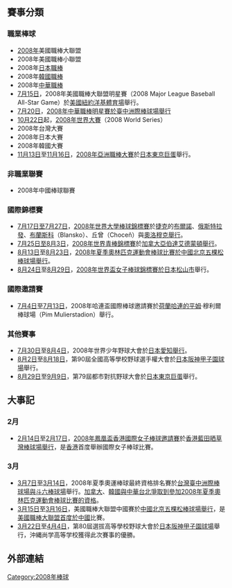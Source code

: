## 賽事分類

### 職業棒球

  - [2008年](../Page/2008年.md "wikilink")美國職棒大聯盟
  - 2008年美國職棒小聯盟
  - 2008年[日本職棒](https://zh.wikipedia.org/wiki/日本職棒 "wikilink")
  - 2008年[韓國職棒](https://zh.wikipedia.org/wiki/韓國職棒 "wikilink")
  - 2008年[中華職棒](https://zh.wikipedia.org/wiki/中華職棒 "wikilink")
  - [7月15日](https://zh.wikipedia.org/wiki/7月15日 "wikilink")，2008年美國職棒大聯盟明星賽（2008 Major League Baseball All-Star Game）於[美國](https://zh.wikipedia.org/wiki/美國 "wikilink")[紐約](https://zh.wikipedia.org/wiki/紐約 "wikilink")[洋基體育場](../Page/洋基體育場.md "wikilink")舉行。
  - [7月20日](https://zh.wikipedia.org/wiki/7月20日 "wikilink")，[2008年中華職棒明星賽於](https://zh.wikipedia.org/wiki/2008年中華職棒明星賽 "wikilink")[臺中洲際棒球場舉行](https://zh.wikipedia.org/wiki/臺中洲際棒球場 "wikilink")
  - [10月22日](../Page/10月22日.md "wikilink")起，[2008年世界大賽](../Page/2008年世界大賽.md "wikilink")（2008 World Series）
  - 2008年台灣大賽
  - 2008年日本大賽
  - 2008年韓國大賽
  - [11月13日](../Page/11月13日.md "wikilink")至[11月16日](../Page/11月16日.md "wikilink")，[2008年亞洲職棒大賽](../Page/2008年亞洲職棒大賽.md "wikilink")於[日本](../Page/日本.md "wikilink")[東京巨蛋](../Page/東京巨蛋.md "wikilink")舉行。

### 非職業聯賽

  - 2008年中國棒球聯賽

### 國際錦標賽

  - [7月17日至](https://zh.wikipedia.org/wiki/7月17日 "wikilink")[7月27日](https://zh.wikipedia.org/wiki/7月27日 "wikilink")，[2008年世界大學棒球錦標賽](../Page/2008年世界大學棒球錦標賽.md "wikilink")於[捷克](../Page/捷克.md "wikilink")的[布爾諾](../Page/布爾諾.md "wikilink")、[俄斯特拉發](https://zh.wikipedia.org/wiki/俄斯特拉發 "wikilink")、[布蘭斯科](https://zh.wikipedia.org/wiki/布蘭斯科 "wikilink")（Blansko）、丘曾（Choceň）與[奧洛穆克舉行](https://zh.wikipedia.org/wiki/奧洛穆克 "wikilink")。
  - [7月25日至](https://zh.wikipedia.org/wiki/7月25日 "wikilink")[8月3日](../Page/8月3日.md "wikilink")，[2008年世界青棒錦標賽](../Page/2008年世界青棒錦標賽.md "wikilink")於[加拿大](../Page/加拿大.md "wikilink")[亞伯達](https://zh.wikipedia.org/wiki/亞伯達 "wikilink")[艾德蒙頓舉行](https://zh.wikipedia.org/wiki/艾德蒙頓 "wikilink")。
  - [8月13日](../Page/8月13日.md "wikilink")至[8月23日](../Page/8月23日.md "wikilink")，[2008年夏季奧林匹克運動會棒球比賽於](https://zh.wikipedia.org/wiki/2008年夏季奧林匹克運動會棒球比賽 "wikilink")[中國](../Page/中國.md "wikilink")[北京五棵松棒球場舉行](https://zh.wikipedia.org/wiki/北京五棵松棒球場 "wikilink")。
  - [8月24日](../Page/8月24日.md "wikilink")至[8月29日](../Page/8月29日.md "wikilink")，[2008年世界盃女子棒球錦標賽於](https://zh.wikipedia.org/wiki/2008年世界盃女子棒球錦標賽 "wikilink")[日本](../Page/日本.md "wikilink")[松山市](../Page/松山市.md "wikilink")舉行。

### 國際邀請賽

  - [7月4日](../Page/7月4日.md "wikilink")至[7月13日](https://zh.wikipedia.org/wiki/7月13日 "wikilink")，2008年哈連盃國際棒球邀請賽於[荷蘭](https://zh.wikipedia.org/wiki/荷蘭 "wikilink")[哈連的平姆](../Page/哈勒姆.md "wikilink")·穆利爾棒球場（Pim Mulierstadion）舉行。

### 其他賽事

  - [7月30日](../Page/7月30日.md "wikilink")至[8月4日](../Page/8月4日.md "wikilink")，2008年世界少年野球大會於[日本](../Page/日本.md "wikilink")[愛知舉行](https://zh.wikipedia.org/wiki/愛知 "wikilink")。
  - [8月2日](../Page/8月2日.md "wikilink")至[8月18日](../Page/8月18日.md "wikilink")，第90屆全國高等學校野球選手權大會於[日本](../Page/日本.md "wikilink")[阪神甲子園球場](../Page/阪神甲子園球場.md "wikilink")舉行。
  - [8月29日](../Page/8月29日.md "wikilink")至[9月9日](../Page/9月9日.md "wikilink")，第79屆都市對抗野球大會於[日本](../Page/日本.md "wikilink")[東京巨蛋](../Page/東京巨蛋.md "wikilink")舉行。

## 大事記

### 2月

  - [2月14日](../Page/2月14日.md "wikilink")至[2月17日](../Page/2月17日.md "wikilink")，[2008年鳳凰盃香港國際女子棒球邀請賽](../Page/2008年鳳凰盃香港國際女子棒球邀請賽.md "wikilink")於[香港](../Page/香港.md "wikilink")[藍田](../Page/藍田_\(香港\).md "wikilink")[晒草灣棒球場舉行](https://zh.wikipedia.org/wiki/曬草灣遊樂場 "wikilink")，是[香港](../Page/香港.md "wikilink")首度舉辦國際女子棒球比賽。

### 3月

  - [3月7日](../Page/3月7日.md "wikilink")至[3月14日](../Page/3月14日.md "wikilink")，2008年夏季奧運棒球最終資格排名賽於[台灣](https://zh.wikipedia.org/wiki/台灣 "wikilink")[臺中洲際棒球場與](https://zh.wikipedia.org/wiki/臺中洲際棒球場 "wikilink")[斗六棒球場](../Page/斗六棒球場.md "wikilink")舉行。[加拿大](../Page/加拿大.md "wikilink")、[韓國與](https://zh.wikipedia.org/wiki/韓國 "wikilink")[中華台北爭取到參加](https://zh.wikipedia.org/wiki/中華台北 "wikilink")[2008年夏季奧林匹克運動會棒球比賽的資格](https://zh.wikipedia.org/wiki/2008年夏季奧林匹克運動會棒球比賽 "wikilink")。
  - [3月15日](../Page/3月15日.md "wikilink")至[3月16日](../Page/3月16日.md "wikilink")，美國職棒大聯盟中國賽於[中國](../Page/中國.md "wikilink")[北京五棵松棒球場舉行](https://zh.wikipedia.org/wiki/北京五棵松棒球場 "wikilink")，是[美國職棒大聯盟首度於](https://zh.wikipedia.org/wiki/美國職棒大聯盟 "wikilink")[中國](../Page/中國.md "wikilink")比賽。
  - [3月22日](../Page/3月22日.md "wikilink")至[4月4日](../Page/4月4日.md "wikilink")，第80屆選拔高等學校野球大會於[日本](../Page/日本.md "wikilink")[阪神甲子園球場](../Page/阪神甲子園球場.md "wikilink")舉行，沖縄尚学高等学校獲得此次賽事的優勝。

## 外部連結

[Category:2008年棒球](https://zh.wikipedia.org/wiki/Category:2008年棒球 "wikilink")